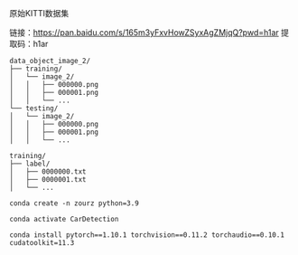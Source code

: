 原始KITTI数据集


链接：https://pan.baidu.com/s/165m3yFxvHowZSyxAgZMjqQ?pwd=h1ar 
提取码：h1ar

```
data_object_image_2/
├── training/
│   └── image_2/
│   │   ├── 000000.png
│   │   ├── 000001.png
│   │   └── ...
└── testing/
│   └── image_2/
│   │   ├── 000000.png
│   │   ├── 000001.png
│   │   └── ...
```

```
training/
├── label/
│   ├── 0000000.txt
│   ├── 0000001.txt
│   └── ...
```

```
conda create -n zourz python=3.9
```

```
conda activate CarDetection
```

```
conda install pytorch==1.10.1 torchvision==0.11.2 torchaudio==0.10.1 cudatoolkit=11.3
```


